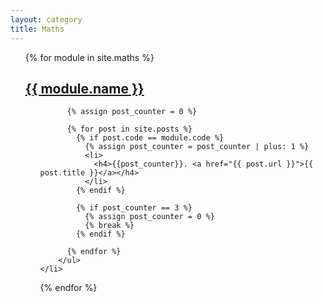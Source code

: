 ```yaml
---
layout: category
title: Maths
---
```


<ul style="list-style-type: none;">
  {% for module in site.maths %}
    <li>
      <h2><a href="{{ module.url }}">{{ module.name }}</a></h2>
        <ul style="list-style-type: none;">

          {% assign post_counter = 0 %}

          {% for post in site.posts %}
            {% if post.code == module.code %}
              {% assign post_counter = post_counter | plus: 1 %}
              <li>
                <h4>{{post_counter}}. <a href="{{ post.url }}">{{ post.title }}</a></h4>
              </li>
            {% endif %}

            {% if post_counter == 3 %}
              {% assign post_counter = 0 %}
              {% break %}
            {% endif %}

          {% endfor %}
        </ul>
    </li>
  {% endfor %}
</ul>